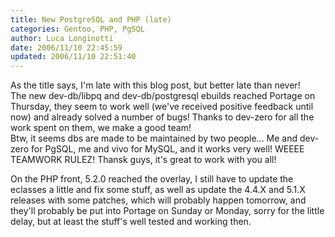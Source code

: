 ```yaml
---
title: New PostgreSQL and PHP (late)
categories: Gentoo, PHP, PgSQL
author: Luca Longinotti
date: 2006/11/10 22:45:59
updated: 2006/11/10 22:51:40
---
```

As the title says, I'm late with this blog post, but better late than never!  
The new dev-db/libpq and dev-db/postgresql ebuilds reached Portage on Thursday, they seem to work well (we've
received positive feedback until now) and already solved a number of bugs! Thanks to dev-zero for all the work
spent on them, we make a good team!  
Btw, it seems dbs are made to be maintained by two people... Me and dev-zero for PgSQL, me and vivo for MySQL,
and it works very well! WEEEE TEAMWORK RULEZ! Thansk guys, it's great to work with you all!

On the PHP front, 5.2.0 reached the overlay, I still have to update the eclasses a little and fix some stuff,
as well as update the 4.4.X and 5.1.X releases with some patches, which will probably happen tomorrow, and
they'll probably be put into Portage on Sunday or Monday, sorry for the little delay, but at least the
stuff's well tested and working then.
